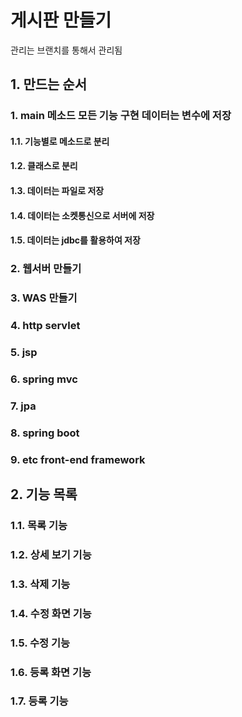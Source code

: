 # 게시판 만들기
관리는 브랜치를 통해서  관리됨 
## 1. 만드는 순서
### 1. main 메소드 모든 기능 구현 데이터는 변수에 저장
#### 1.1. 기능별로 메소드로 분리
#### 1.2. 클래스로 분리
#### 1.3. 데이터는 파일로 저장  
#### 1.4. 데이터는 소켓통신으로 서버에 저장 
#### 1.5. 데이터는 jdbc를 활용하여 저장 
### 2. 웹서버 만들기
### 3. WAS 만들기
### 4. http servlet
### 5. jsp
### 6. spring mvc
### 7. jpa
### 8. spring boot
### 9. etc front-end framework

## 2. 기능 목록
### 1.1. 목록 기능
### 1.2. 상세 보기 기능
### 1.3. 삭제 기능
### 1.4. 수정 화면 기능
### 1.5. 수정 기능
### 1.6. 등록 화면 기능
### 1.7. 등록 기능